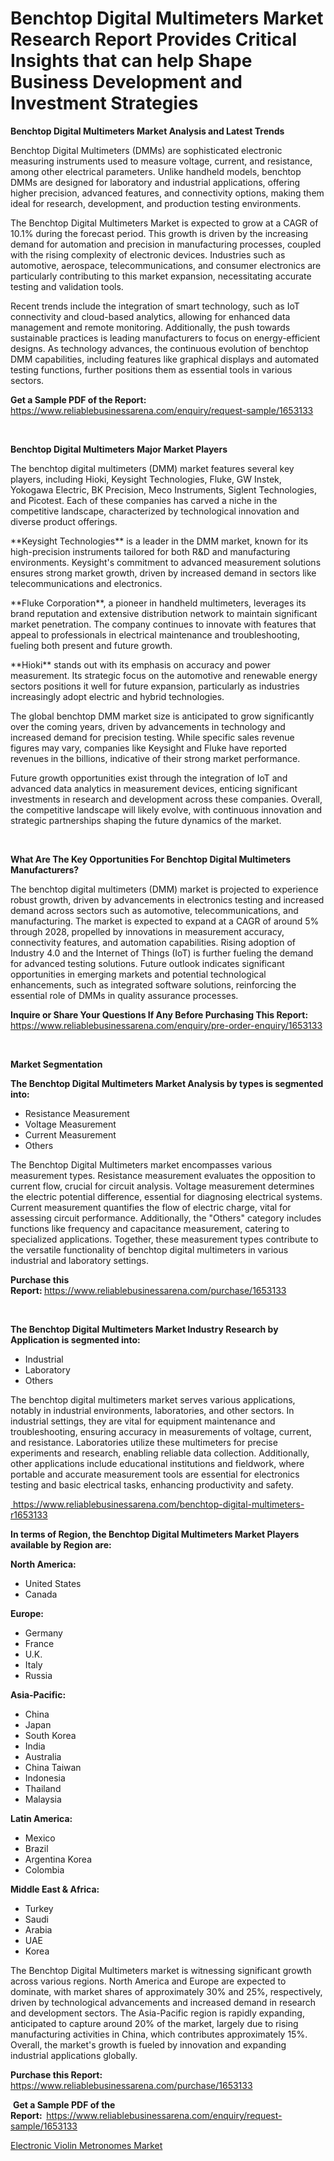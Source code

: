 <p><h1>Benchtop Digital Multimeters Market Research Report Provides Critical Insights that can help Shape Business Development and Investment Strategies</h1></p><p><strong>Benchtop Digital Multimeters Market Analysis and Latest Trends</strong></p>
<p><p>Benchtop Digital Multimeters (DMMs) are sophisticated electronic measuring instruments used to measure voltage, current, and resistance, among other electrical parameters. Unlike handheld models, benchtop DMMs are designed for laboratory and industrial applications, offering higher precision, advanced features, and connectivity options, making them ideal for research, development, and production testing environments.</p><p>The Benchtop Digital Multimeters Market is expected to grow at a CAGR of 10.1% during the forecast period. This growth is driven by the increasing demand for automation and precision in manufacturing processes, coupled with the rising complexity of electronic devices. Industries such as automotive, aerospace, telecommunications, and consumer electronics are particularly contributing to this market expansion, necessitating accurate testing and validation tools.</p><p>Recent trends include the integration of smart technology, such as IoT connectivity and cloud-based analytics, allowing for enhanced data management and remote monitoring. Additionally, the push towards sustainable practices is leading manufacturers to focus on energy-efficient designs. As technology advances, the continuous evolution of benchtop DMM capabilities, including features like graphical displays and automated testing functions, further positions them as essential tools in various sectors.</p></p>
<p><strong>Get a Sample PDF of the Report:&nbsp;</strong> <a href="https://www.reliablebusinessarena.com/enquiry/request-sample/1653133?utm_campaign=1841&utm_medium=2&utm_source=Github&utm_content=ia&utm_term=08032025&utm_id=benchtop-digital-multimeters">https://www.reliablebusinessarena.com/enquiry/request-sample/1653133</a></p>
<p>&nbsp;</p>
<p><strong>Benchtop Digital Multimeters Major Market Players</strong></p>
<p><p>The benchtop digital multimeters (DMM) market features several key players, including Hioki, Keysight Technologies, Fluke, GW Instek, Yokogawa Electric, BK Precision, Meco Instruments, Siglent Technologies, and Picotest. Each of these companies has carved a niche in the competitive landscape, characterized by technological innovation and diverse product offerings.</p><p>**Keysight Technologies** is a leader in the DMM market, known for its high-precision instruments tailored for both R&D and manufacturing environments. Keysight's commitment to advanced measurement solutions ensures strong market growth, driven by increased demand in sectors like telecommunications and electronics.</p><p>**Fluke Corporation**, a pioneer in handheld multimeters, leverages its brand reputation and extensive distribution network to maintain significant market penetration. The company continues to innovate with features that appeal to professionals in electrical maintenance and troubleshooting, fueling both present and future growth.</p><p>**Hioki** stands out with its emphasis on accuracy and power measurement. Its strategic focus on the automotive and renewable energy sectors positions it well for future expansion, particularly as industries increasingly adopt electric and hybrid technologies.</p><p>The global benchtop DMM market size is anticipated to grow significantly over the coming years, driven by advancements in technology and increased demand for precision testing. While specific sales revenue figures may vary, companies like Keysight and Fluke have reported revenues in the billions, indicative of their strong market performance.</p><p>Future growth opportunities exist through the integration of IoT and advanced data analytics in measurement devices, enticing significant investments in research and development across these companies. Overall, the competitive landscape will likely evolve, with continuous innovation and strategic partnerships shaping the future dynamics of the market.</p></p>
<p>&nbsp;</p>
<p><strong>What Are The Key Opportunities For Benchtop Digital Multimeters Manufacturers?</strong></p>
<p><p>The benchtop digital multimeters (DMM) market is projected to experience robust growth, driven by advancements in electronics testing and increased demand across sectors such as automotive, telecommunications, and manufacturing. The market is expected to expand at a CAGR of around 5% through 2028, propelled by innovations in measurement accuracy, connectivity features, and automation capabilities. Rising adoption of Industry 4.0 and the Internet of Things (IoT) is further fueling the demand for advanced testing solutions. Future outlook indicates significant opportunities in emerging markets and potential technological enhancements, such as integrated software solutions, reinforcing the essential role of DMMs in quality assurance processes.</p></p>
<p><strong>Inquire or Share Your Questions If Any Before Purchasing This Report:</strong> <a href="https://www.reliablebusinessarena.com/enquiry/pre-order-enquiry/1653133?utm_campaign=1841&utm_medium=2&utm_source=Github&utm_content=ia&utm_term=08032025&utm_id=benchtop-digital-multimeters">https://www.reliablebusinessarena.com/enquiry/pre-order-enquiry/1653133</a></p>
<p>&nbsp;</p>
<p><strong>Market Segmentation</strong></p>
<p><strong>The Benchtop Digital Multimeters Market Analysis by types is segmented into:</strong></p>
<p><ul><li>Resistance Measurement</li><li>Voltage Measurement</li><li>Current Measurement</li><li>Others</li></ul></p>
<p><p>The Benchtop Digital Multimeters market encompasses various measurement types. Resistance measurement evaluates the opposition to current flow, crucial for circuit analysis. Voltage measurement determines the electric potential difference, essential for diagnosing electrical systems. Current measurement quantifies the flow of electric charge, vital for assessing circuit performance. Additionally, the "Others" category includes functions like frequency and capacitance measurement, catering to specialized applications. Together, these measurement types contribute to the versatile functionality of benchtop digital multimeters in various industrial and laboratory settings.</p></p>
<p><strong>Purchase this Report:&nbsp;</strong><a href="https://www.reliablebusinessarena.com/purchase/1653133?utm_campaign=1841&utm_medium=2&utm_source=Github&utm_content=ia&utm_term=08032025&utm_id=benchtop-digital-multimeters">https://www.reliablebusinessarena.com/purchase/1653133</a></p>
<p>&nbsp;</p>
<p><strong>The Benchtop Digital Multimeters Market Industry Research by Application is segmented into:</strong></p>
<p><ul><li>Industrial</li><li>Laboratory</li><li>Others</li></ul></p>
<p><p>The benchtop digital multimeters market serves various applications, notably in industrial environments, laboratories, and other sectors. In industrial settings, they are vital for equipment maintenance and troubleshooting, ensuring accuracy in measurements of voltage, current, and resistance. Laboratories utilize these multimeters for precise experiments and research, enabling reliable data collection. Additionally, other applications include educational institutions and fieldwork, where portable and accurate measurement tools are essential for electronics testing and basic electrical tasks, enhancing productivity and safety.</p></p>
<p><a href="https://www.reliablebusinessarena.com/benchtop-digital-multimeters-r1653133?utm_campaign=1841&utm_medium=2&utm_source=Github&utm_content=ia&utm_term=08032025&utm_id=benchtop-digital-multimeters">&nbsp;https://www.reliablebusinessarena.com/benchtop-digital-multimeters-r1653133</a></p>
<p><strong>In terms of Region, the Benchtop Digital Multimeters Market Players available by Region are:</strong></p>
<p>
    <p> <strong> North America: </strong>
        <ul>
            <li>United States</li>
            <li>Canada</li>
        </ul>
        </p> 
    <p> <strong> Europe: </strong>
        <ul>
            <li>Germany</li>
            <li>France</li>
            <li>U.K.</li>
            <li>Italy</li>
            <li>Russia</li>
        </ul>
        </p> 
    <p> <strong> Asia-Pacific: </strong>
        <ul>
            <li>China</li>
            <li>Japan</li>
            <li>South Korea</li>
            <li>India</li>
            <li>Australia</li>
            <li>China Taiwan</li>
            <li>Indonesia</li>
            <li>Thailand</li>
            <li>Malaysia</li>
        </ul>
        </p> 
    <p> <strong> Latin America: </strong>
        <ul>
            <li>Mexico</li>
            <li>Brazil</li>
            <li>Argentina Korea</li>
            <li>Colombia</li>
        </ul>
        </p> 
    <p> <strong> Middle East & Africa: </strong>
        <ul>
            <li>Turkey</li>
            <li>Saudi</li>
            <li>Arabia</li>
            <li>UAE</li>
            <li>Korea</li>
        </ul>
    </p>
    </p>
<p><p>The Benchtop Digital Multimeters market is witnessing significant growth across various regions. North America and Europe are expected to dominate, with market shares of approximately 30% and 25%, respectively, driven by technological advancements and increased demand in research and development sectors. The Asia-Pacific region is rapidly expanding, anticipated to capture around 20% of the market, largely due to rising manufacturing activities in China, which contributes approximately 15%. Overall, the market's growth is fueled by innovation and expanding industrial applications globally.</p></p>
<p><strong>Purchase this Report: </strong><a href="https://www.reliablebusinessarena.com/purchase/1653133?utm_campaign=1841&utm_medium=2&utm_source=Github&utm_content=ia&utm_term=08032025&utm_id=benchtop-digital-multimeters">https://www.reliablebusinessarena.com/purchase/1653133</a></p>
<p>&nbsp;<strong>Get a Sample PDF of the Report:&nbsp;&nbsp;</strong><a href="https://www.reliablebusinessarena.com/enquiry/request-sample/1653133?utm_campaign=1841&utm_medium=2&utm_source=Github&utm_content=ia&utm_term=08032025&utm_id=benchtop-digital-multimeters">https://www.reliablebusinessarena.com/enquiry/request-sample/1653133</a></p>
<p><strong></strong></p>
<p><p><a href="https://github.com/julyju69/Market-Research-Report-List-6/blob/main/electronic-violin-metronomes-market.md?utm_campaign=1841&utm_medium=2&utm_source=Github&utm_content=ia&utm_term=08032025&utm_id=benchtop-digital-multimeters">Electronic Violin Metronomes Market</a></p></p>